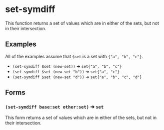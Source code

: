 # set-symdiff

This function returns a set of values which are in either of the sets, but not
in their intersection.

## Examples

All of the examples assume that `$set` is a set with `{"a", "b", "c"}`.

* `(set-symdiff $set (new-set))` ➜ `set{"a", "b", "c"}`
* `(set-symdiff $set (new-set "b"))` ➜ `set{"a", "c"}`
* `(set-symdiff $set (new-set "d"))` ➜ `set{"a", "b", "c", "d"}`

## Forms

### `(set-symdiff base:set other:set)` ➜ `set`

This form returns a set of values which are in either of the sets, but not
in their intersection.
